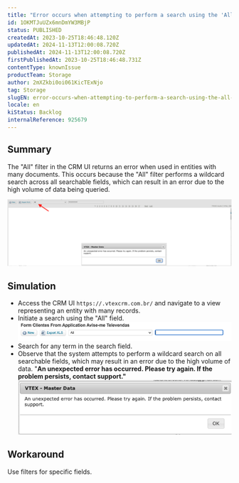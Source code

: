 ```yaml
---
title: "Error occurs when attempting to perform a search using the 'All' field in VTEX CRM UI"
id: 1OKMTJuUZx6mnDmYW3MBjP
status: PUBLISHED
createdAt: 2023-10-25T18:46:48.120Z
updatedAt: 2024-11-13T12:00:08.720Z
publishedAt: 2024-11-13T12:00:08.720Z
firstPublishedAt: 2023-10-25T18:46:48.731Z
contentType: knownIssue
productTeam: Storage
author: 2mXZkbi0oi061KicTExNjo
tag: Storage
slugEN: error-occurs-when-attempting-to-perform-a-search-using-the-all-field-in-vtex-crm-ui
locale: en
kiStatus: Backlog
internalReference: 925679
---
```


## Summary


The "All" filter in the CRM UI returns an error when used in entities with many documents. This occurs because the "All" filter performs a wildcard search across all searchable fields, which can result in an error due to the high volume of data being queried.

 ![](https://raw.githubusercontent.com/vtexdocs/known-issues/refs/heads/main/docs/en/known-issues/Storage/error-occurs-when-attempting-to-perform-a-search-using-the-all-field-in-vtex-crm-ui_1.png)


##

## Simulation



- Access the CRM UI `https://.vtexcrm.com.br/` and navigate to a view representing an entity with many records.
- Initiate a search using the "All" field. ![](https://raw.githubusercontent.com/vtexdocs/known-issues/refs/heads/main/docs/en/known-issues/Storage/error-occurs-when-attempting-to-perform-a-search-using-the-all-field-in-vtex-crm-ui_2.png)
- Search for any term in the search field.
- Observe that the system attempts to perform a wildcard search on all searchable fields, which may result in an error due to the high volume of data.
"**An unexpected error has occurred. Please try again. If the problem persists, contact support."**![](https://raw.githubusercontent.com/vtexdocs/known-issues/refs/heads/main/docs/en/known-issues/Storage/error-occurs-when-attempting-to-perform-a-search-using-the-all-field-in-vtex-crm-ui_3.png)


##

## Workaround


Use filters for specific fields.

